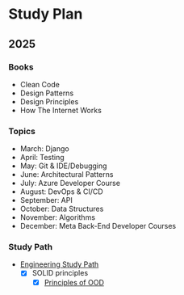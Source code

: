 # Study Plan
## 2025
### Books
- Clean Code
- Design Patterns
- Design Principles
- How The Internet Works
### Topics
- March: Django
- April: Testing
- May: Git & IDE/Debugging
- June: Architectural Patterns
- July: Azure Developer Course
- August: DevOps & CI/CD
- September: API
- October: Data Structures
- November: Algorithms
- December: Meta Back-End Developer Courses
### Study Path
- [Engineering Study Path](https://github.com/joebew42/study-path)
	- [x] SOLID principles
		- [x] [Principles of OOD](http://butunclebob.com/ArticleS.UncleBob.PrinciplesOfOod)